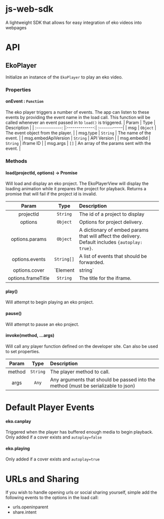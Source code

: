 # js-web-sdk
A lightweight SDK that allows for easy integration of eko videos into webpages

# API
## EkoPlayer
Initialize an instance of the `EkoPlayer` to play an eko video.
### Properties
#### onEvent : `Function`
The eko player triggers a number of events. The app can listen to these events by providing the event name in the load call. This function will be called whenever an event passed in to `load()` is triggered.
| Param           | Type           | Description  |
| :-------------: |:--------------:| :------------|
| msg | `Object` | The event object from the player. |
| msg.type | `String` | The name of the event. |
| msg.embedApiVersion | `String` | API Version |
| msg.embedId | `String` | iframe ID |
| msg.args | `[]` | An array of the params sent with the event. |


### Methods
#### load(projectId, options) &rarr; Promise
Will load and display an eko project. The EkoPlayerView will display the loading animation while it prepares the project for playback. Returns a promise that will fail if the project id is invalid.

| Param           | Type           | Description  |
| :-------------: |:--------------:| :------------|
| projectId | `String` | The id of a project to display |
| options | `Object` | Options for project delivery. |
| options.params | `Object` | A dictionary of embed params that will affect the delivery. Default includes `{autoplay: true}`.|
| options.events | `String[]` | A list of events that should be forwarded. |
| options.cover | `Element|string` | An element or the query selector string for a loading cover. When loading happens, a `"eko-player-loading"` class will be added to the element. When loading finishes, the class will be removed. If no cover is provided, the default eko loading cover will be shown. |
| options.frameTitle | `String` | The title for the iframe. |

#### play()
Will attempt to begin playing an eko project. 
#### pause()
Will attempt to pause an eko project. 
#### invoke(method, ...args)
Will call any player function defined on the developer site. Can also be used to set properties.

| Param           | Type           | Description  |
| :-------------: |:--------------:| :------------|
| method | `String` | The player method to call. |
| args | `Any` | Any arguments that should be passed into the method (must be serializable to json) |

# Default Player Events
#### eko.canplay
Triggered when the player has buffered enough media to begin playback. Only added if a cover exists and `autoplay=false`
#### eko.playing
Only added if a cover exists and `autoplay=true`

# URLs and Sharing
If you wish to handle opening urls or social sharing yourself, simple add the following events to the options in the load call:
* urls.openinparent
* share.intent

